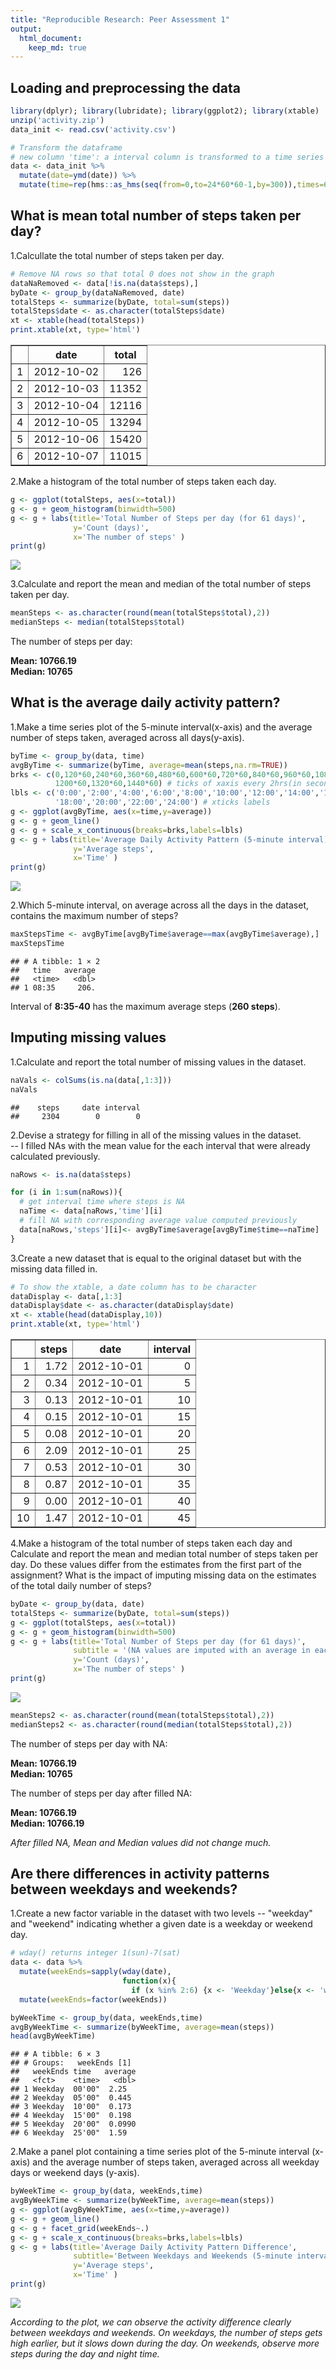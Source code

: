 ```yaml
---
title: "Reproducible Research: Peer Assessment 1"
output: 
  html_document:
    keep_md: true
---
```




## Loading and preprocessing the data  


```r
library(dplyr); library(lubridate); library(ggplot2); library(xtable)
unzip('activity.zip')
data_init <- read.csv('activity.csv')

# Transform the dataframe 
# new column 'time': a interval column is transformed to a time series
data <- data_init %>%
  mutate(date=ymd(date)) %>%
  mutate(time=rep(hms::as_hms(seq(from=0,to=24*60*60-1,by=300)),times=61)) 
```

## What is mean total number of steps taken per day?
1.Calcullate the total number of steps taken per day.  


```r
# Remove NA rows so that total 0 does not show in the graph
dataNaRemoved <- data[!is.na(data$steps),] 
byDate <- group_by(dataNaRemoved, date)
totalSteps <- summarize(byDate, total=sum(steps))
totalSteps$date <- as.character(totalSteps$date)
xt <- xtable(head(totalSteps))
print.xtable(xt, type='html')
```

<!-- html table generated in R 4.2.0 by xtable 1.8-4 package -->
<!-- Fri Jun 24 17:31:32 2022 -->
<table border=1>
<tr> <th>  </th> <th> date </th> <th> total </th>  </tr>
  <tr> <td align="right"> 1 </td> <td> 2012-10-02 </td> <td align="right"> 126 </td> </tr>
  <tr> <td align="right"> 2 </td> <td> 2012-10-03 </td> <td align="right"> 11352 </td> </tr>
  <tr> <td align="right"> 3 </td> <td> 2012-10-04 </td> <td align="right"> 12116 </td> </tr>
  <tr> <td align="right"> 4 </td> <td> 2012-10-05 </td> <td align="right"> 13294 </td> </tr>
  <tr> <td align="right"> 5 </td> <td> 2012-10-06 </td> <td align="right"> 15420 </td> </tr>
  <tr> <td align="right"> 6 </td> <td> 2012-10-07 </td> <td align="right"> 11015 </td> </tr>
   </table>
  
    
2.Make a histogram of the total number of steps taken each day.  

```r
g <- ggplot(totalSteps, aes(x=total))
g <- g + geom_histogram(binwidth=500)
g <- g + labs(title='Total Number of Steps per day (for 61 days)',
              y='Count (days)',
              x='The number of steps' )
print(g)
```

![](PA1_template_files/figure-html/mean_histogram-1.png)<!-- -->

3.Calculate and report the mean and median of the total number of steps taken per day.  

```r
meanSteps <- as.character(round(mean(totalSteps$total),2))  
medianSteps <- median(totalSteps$total)
```
The number of steps per day:  
  
**Mean:   10766.19**  
**Median: 10765**  

## What is the average daily activity pattern?
1.Make a time series plot of the 5-minute interval(x-axis) and the average number of steps taken, averaged across all days(y-axis).


```r
byTime <- group_by(data, time)
avgByTime <- summarize(byTime, average=mean(steps,na.rm=TRUE))
brks <- c(0,120*60,240*60,360*60,480*60,600*60,720*60,840*60,960*60,1080*60,
          1200*60,1320*60,1440*60) # ticks of xaxis every 2hrs(in seconds)
lbls <- c('0:00','2:00','4:00','6:00','8:00','10:00','12:00','14:00','16:00',
          '18:00','20:00','22:00','24:00') # xticks labels
g <- ggplot(avgByTime, aes(x=time,y=average))
g <- g + geom_line() 
g <- g + scale_x_continuous(breaks=brks,labels=lbls)
g <- g + labs(title='Average Daily Activity Pattern (5-minute interval)',
              y='Average steps',
              x='Time' )
print(g)
```

![](PA1_template_files/figure-html/dailyActivityPattern-1.png)<!-- -->

2.Which 5-minute interval, on average across all the days in the dataset, contains the maximum number of steps?  


```r
maxStepsTime <- avgByTime[avgByTime$average==max(avgByTime$average),]
maxStepsTime
```

```
## # A tibble: 1 × 2
##   time   average
##   <time>   <dbl>
## 1 08:35     206.
```
Interval of **8:35-40** has the maximum average steps (**260 steps**).

## Imputing missing values
1.Calculate and report the total number of missing values in the dataset.  


```r
naVals <- colSums(is.na(data[,1:3]))
naVals
```

```
##    steps     date interval 
##     2304        0        0
```

2.Devise a strategy for filling in all of the missing values in the dataset.  
-- I filled NAs with the mean value for the each interval that were already calculated previously.  


```r
naRows <- is.na(data$steps)

for (i in 1:sum(naRows)){
  # get interval time where steps is NA
  naTime <- data[naRows,'time'][i] 
  # fill NA with corresponding average value computed previously 
  data[naRows,'steps'][i]<- avgByTime$average[avgByTime$time==naTime]
}
```
3.Create a new dataset that is equal to the original dataset but with the missing data filled in.  


```r
# To show the xtable, a date column has to be character  
dataDisplay <- data[,1:3]
dataDisplay$date <- as.character(dataDisplay$date)
xt <- xtable(head(dataDisplay,10))
print.xtable(xt, type='html')
```

<!-- html table generated in R 4.2.0 by xtable 1.8-4 package -->
<!-- Fri Jun 24 17:31:34 2022 -->
<table border=1>
<tr> <th>  </th> <th> steps </th> <th> date </th> <th> interval </th>  </tr>
  <tr> <td align="right"> 1 </td> <td align="right"> 1.72 </td> <td> 2012-10-01 </td> <td align="right">   0 </td> </tr>
  <tr> <td align="right"> 2 </td> <td align="right"> 0.34 </td> <td> 2012-10-01 </td> <td align="right">   5 </td> </tr>
  <tr> <td align="right"> 3 </td> <td align="right"> 0.13 </td> <td> 2012-10-01 </td> <td align="right">  10 </td> </tr>
  <tr> <td align="right"> 4 </td> <td align="right"> 0.15 </td> <td> 2012-10-01 </td> <td align="right">  15 </td> </tr>
  <tr> <td align="right"> 5 </td> <td align="right"> 0.08 </td> <td> 2012-10-01 </td> <td align="right">  20 </td> </tr>
  <tr> <td align="right"> 6 </td> <td align="right"> 2.09 </td> <td> 2012-10-01 </td> <td align="right">  25 </td> </tr>
  <tr> <td align="right"> 7 </td> <td align="right"> 0.53 </td> <td> 2012-10-01 </td> <td align="right">  30 </td> </tr>
  <tr> <td align="right"> 8 </td> <td align="right"> 0.87 </td> <td> 2012-10-01 </td> <td align="right">  35 </td> </tr>
  <tr> <td align="right"> 9 </td> <td align="right"> 0.00 </td> <td> 2012-10-01 </td> <td align="right">  40 </td> </tr>
  <tr> <td align="right"> 10 </td> <td align="right"> 1.47 </td> <td> 2012-10-01 </td> <td align="right">  45 </td> </tr>
   </table>
  
  
4.Make a histogram of the total number of steps taken each day and Calculate and report the mean and median total number of steps taken per day. Do these values differ from the estimates from the first part of the assignment? What is the impact of imputing missing data on the estimates of the total daily number of steps?  


```r
byDate <- group_by(data, date)
totalSteps <- summarize(byDate, total=sum(steps))
g <- ggplot(totalSteps, aes(x=total))
g <- g + geom_histogram(binwidth=500)
g <- g + labs(title='Total Number of Steps per day (for 61 days)',
              subtitle = '(NA values are imputed with an average in each interval)',
              y='Count (days)',
              x='The number of steps' )
print(g)
```

![](PA1_template_files/figure-html/newHistogram-1.png)<!-- -->

```r
meanSteps2 <- as.character(round(mean(totalSteps$total),2))  
medianSteps2 <- as.character(round(median(totalSteps$total),2))
```
The number of steps per day with NA:  
  
**Mean:   10766.19**  
**Median: 10765**  
  
The number of steps per day after filled NA:  
  
**Mean:   10766.19**  
**Median: 10766.19**  
  
*After filled NA, Mean and Median values did not change much.*  


 
## Are there differences in activity patterns between weekdays and weekends?

1.Create a new factor variable in the dataset with two levels -- "weekday" and "weekend" indicating whether a given date is a weekday or weekend day.


```r
# wday() returns integer 1(sun)-7(sat)
data <- data %>%
  mutate(weekEnds=sapply(wday(date),
                         function(x){
                           if (x %in% 2:6) {x <- 'Weekday'}else{x <- 'weekend' }                                       })) %>%
  mutate(weekEnds=factor(weekEnds))

byWeekTime <- group_by(data, weekEnds,time)
avgByWeekTime <- summarize(byWeekTime, average=mean(steps))
head(avgByWeekTime)
```

```
## # A tibble: 6 × 3
## # Groups:   weekEnds [1]
##   weekEnds time   average
##   <fct>    <time>   <dbl>
## 1 Weekday  00'00"  2.25  
## 2 Weekday  05'00"  0.445 
## 3 Weekday  10'00"  0.173 
## 4 Weekday  15'00"  0.198 
## 5 Weekday  20'00"  0.0990
## 6 Weekday  25'00"  1.59
```

2.Make a panel plot containing a time series plot of the 5-minute interval (x-axis) and the average number of steps taken, averaged across all weekday days or weekend days (y-axis).  


```r
byWeekTime <- group_by(data, weekEnds,time)
avgByWeekTime <- summarize(byWeekTime, average=mean(steps))
g <- ggplot(avgByWeekTime, aes(x=time,y=average))
g <- g + geom_line() 
g <- g + facet_grid(weekEnds~.)
g <- g + scale_x_continuous(breaks=brks,labels=lbls)
g <- g + labs(title='Average Daily Activity Pattern Difference',
              subtitle='Between Weekdays and Weekends (5-minute interval)',
              y='Average steps',
              x='Time' )
print(g)
```

![](PA1_template_files/figure-html/panelPlot-1.png)<!-- -->
  
*According to the plot, we can observe the activity difference clearly between weekdays and weekends. On weekdays, the number of steps gets high earlier, but it slows down during the day. On weekends, observe more steps during the day and night time.*  
  
  
  
  
  
